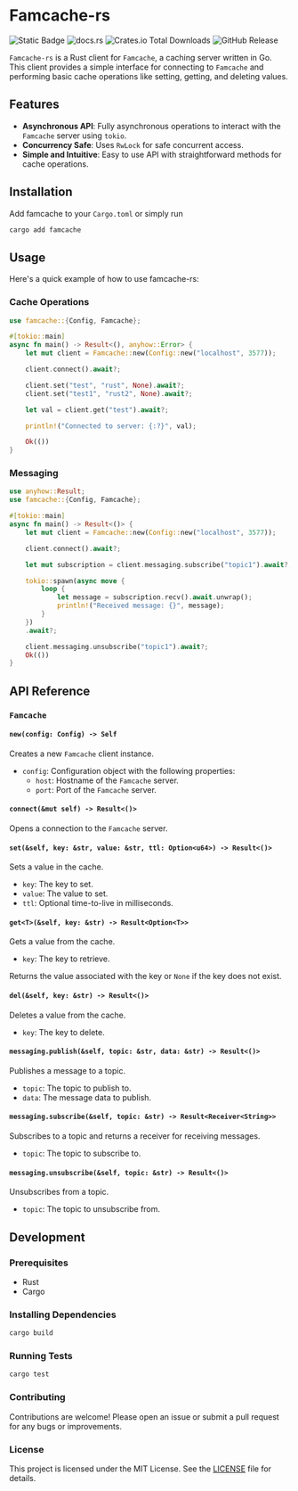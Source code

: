 # Famcache-rs

![Static Badge](https://img.shields.io/badge/Famcache-Client)
![docs.rs](https://img.shields.io/docsrs/famcache)
![Crates.io Total Downloads](https://img.shields.io/crates/d/famcache)
![GitHub Release](https://img.shields.io/github/v/release/Famcache/famcache-rs)

`Famcache-rs` is a Rust client for `Famcache`, a caching server written in Go. This client provides a simple interface for connecting to `Famcache` and performing basic cache operations like setting, getting, and deleting values.


## Features

- **Asynchronous API**: Fully asynchronous operations to interact with the `Famcache` server using `tokio`.
- **Concurrency Safe**: Uses `RwLock` for safe concurrent access.
- **Simple and Intuitive**: Easy to use API with straightforward methods for cache operations.

## Installation

Add famcache to your `Cargo.toml` or simply run

```sh
cargo add famcache
```

## Usage
Here's a quick example of how to use famcache-rs:

### Cache Operations

```rust
use famcache::{Config, Famcache};

#[tokio::main]
async fn main() -> Result<(), anyhow::Error> {
    let mut client = Famcache::new(Config::new("localhost", 3577));

    client.connect().await?;

    client.set("test", "rust", None).await?;
    client.set("test1", "rust2", None).await?;

    let val = client.get("test").await?;

    println!("Connected to server: {:?}", val);

    Ok(())
}
```

### Messaging
```rust
use anyhow::Result;
use famcache::{Config, Famcache};

#[tokio::main]
async fn main() -> Result<()> {
    let mut client = Famcache::new(Config::new("localhost", 3577));

    client.connect().await?;

    let mut subscription = client.messaging.subscribe("topic1").await?;

    tokio::spawn(async move {
        loop {
            let message = subscription.recv().await.unwrap();
            println!("Received message: {}", message);
        }
    })
    .await?;

    client.messaging.unsubscribe("topic1").await?;
    Ok(())
}
```

## API Reference

### `Famcache`

#### `new(config: Config) -> Self`

Creates a new `Famcache` client instance.

- `config`: Configuration object with the following properties:
  - `host`: Hostname of the `Famcache` server.
  - `port`: Port of the `Famcache` server.

#### `connect(&mut self) -> Result<()>`

Opens a connection to the `Famcache` server.

#### `set(&self, key: &str, value: &str, ttl: Option<u64>) -> Result<()>`

Sets a value in the cache.

- `key`: The key to set.
- `value`: The value to set.
- `ttl`: Optional time-to-live in milliseconds.

#### `get<T>(&self, key: &str) -> Result<Option<T>>`

Gets a value from the cache.

- `key`: The key to retrieve.

Returns the value associated with the key or `None` if the key does not exist.

#### `del(&self, key: &str) -> Result<()>`

Deletes a value from the cache.

- `key`: The key to delete.

#### `messaging.publish(&self, topic: &str, data: &str) -> Result<()>`

Publishes a message to a topic.

- `topic`: The topic to publish to.
- `data`: The message data to publish.

#### `messaging.subscribe(&self, topic: &str) -> Result<Receiver<String>>`

Subscribes to a topic and returns a receiver for receiving messages.

- `topic`: The topic to subscribe to.

#### `messaging.unsubscribe(&self, topic: &str) -> Result<()>`

Unsubscribes from a topic.

- `topic`: The topic to unsubscribe from.

## Development

### Prerequisites

- Rust
- Cargo

### Installing Dependencies

```sh
cargo build
```

### Running Tests
```sh
cargo test
```

### Contributing
Contributions are welcome! Please open an issue or submit a pull request for any bugs or improvements.


### License
This project is licensed under the MIT License. See the [LICENSE](./LICENSE) file for details.

